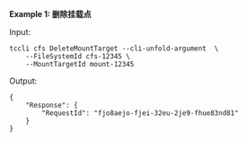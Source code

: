 **Example 1: 删除挂载点**



Input: 

```
tccli cfs DeleteMountTarget --cli-unfold-argument  \
    --FileSystemId cfs-12345 \
    --MountTargetId mount-12345
```

Output: 
```
{
    "Response": {
        "RequestId": "fjo8aejo-fjei-32eu-2je9-fhue83nd81"
    }
}
```

